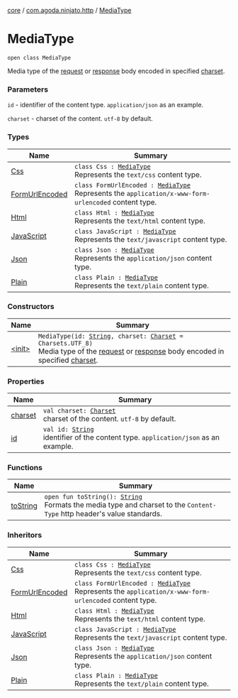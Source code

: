 [core](../../index.md) / [com.agoda.ninjato.http](../index.md) / [MediaType](./index.md)

# MediaType

`open class MediaType`

Media type of the [request](../-request/index.md) or [response](../-response/index.md) body encoded in specified
[charset](http://docs.oracle.com/javase/6/docs/api/java/nio/charset/Charset.html).

### Parameters

`id` - identifier of the content type. `application/json` as an example.

`charset` - charset of the content. `utf-8` by default.

### Types

| Name | Summary |
|---|---|
| [Css](-css/index.md) | `class Css : `[`MediaType`](./index.md)<br>Represents the `text/css` content type. |
| [FormUrlEncoded](-form-url-encoded/index.md) | `class FormUrlEncoded : `[`MediaType`](./index.md)<br>Represents the `application/x-www-form-urlencoded` content type. |
| [Html](-html/index.md) | `class Html : `[`MediaType`](./index.md)<br>Represents the `text/html` content type. |
| [JavaScript](-java-script/index.md) | `class JavaScript : `[`MediaType`](./index.md)<br>Represents the `text/javascript` content type. |
| [Json](-json/index.md) | `class Json : `[`MediaType`](./index.md)<br>Represents the `application/json` content type. |
| [Plain](-plain/index.md) | `class Plain : `[`MediaType`](./index.md)<br>Represents the `text/plain` content type. |

### Constructors

| Name | Summary |
|---|---|
| [&lt;init&gt;](-init-.md) | `MediaType(id: `[`String`](https://kotlinlang.org/api/latest/jvm/stdlib/kotlin/-string/index.html)`, charset: `[`Charset`](http://docs.oracle.com/javase/6/docs/api/java/nio/charset/Charset.html)` = Charsets.UTF_8)`<br>Media type of the [request](../-request/index.md) or [response](../-response/index.md) body encoded in specified [charset](http://docs.oracle.com/javase/6/docs/api/java/nio/charset/Charset.html). |

### Properties

| Name | Summary |
|---|---|
| [charset](charset.md) | `val charset: `[`Charset`](http://docs.oracle.com/javase/6/docs/api/java/nio/charset/Charset.html)<br>charset of the content. `utf-8` by default. |
| [id](id.md) | `val id: `[`String`](https://kotlinlang.org/api/latest/jvm/stdlib/kotlin/-string/index.html)<br>identifier of the content type. `application/json` as an example. |

### Functions

| Name | Summary |
|---|---|
| [toString](to-string.md) | `open fun toString(): `[`String`](https://kotlinlang.org/api/latest/jvm/stdlib/kotlin/-string/index.html)<br>Formats the media type and charset to the `Content-Type` http header's value standards. |

### Inheritors

| Name | Summary |
|---|---|
| [Css](-css/index.md) | `class Css : `[`MediaType`](./index.md)<br>Represents the `text/css` content type. |
| [FormUrlEncoded](-form-url-encoded/index.md) | `class FormUrlEncoded : `[`MediaType`](./index.md)<br>Represents the `application/x-www-form-urlencoded` content type. |
| [Html](-html/index.md) | `class Html : `[`MediaType`](./index.md)<br>Represents the `text/html` content type. |
| [JavaScript](-java-script/index.md) | `class JavaScript : `[`MediaType`](./index.md)<br>Represents the `text/javascript` content type. |
| [Json](-json/index.md) | `class Json : `[`MediaType`](./index.md)<br>Represents the `application/json` content type. |
| [Plain](-plain/index.md) | `class Plain : `[`MediaType`](./index.md)<br>Represents the `text/plain` content type. |
